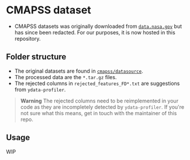 # CMAPSS dataset

* CMAPSS datasets was originally downloaded from [`data.nasa.gov`](https://data.nasa.gov/dataset/C-MAPSS-Aircraft-Engine-Simulator-Data/xaut-bemq) but has since been redacted. For our purposes, it is now hosted in this repository.

## Folder structure
* The original datasets are found in [`cmapss/datasource`](./datasource/).
* The processed data are the `*.tar.gz` files.
* The rejected columns in `rejected_features_FD*.txt` are suggestions from `ydata-profiler`.
> **Warning**
> The rejected columns need to be reimplemented in your code as they are incompletely detected by `ydata-profiler`. If you're not sure what this means, get in touch with the maintainer of this repo.

## Usage

WIP
